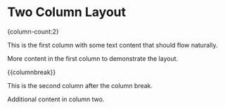 # Two Column Layout

{column-count:2}

This is the first column with some text content that should flow naturally.

More content in the first column to demonstrate the layout.

{{columnbreak}}

This is the second column after the column break.

Additional content in column two.
